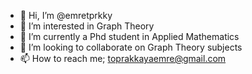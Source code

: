 - 👋 Hi, I’m @emretprkky
- 👀 I’m interested in Graph Theory
- 🌱 I’m currently a Phd student in Applied Mathematics
- 💞️ I’m looking to collaborate on Graph Theory subjects
- 📫 How to reach me; toprakkayaemre@gmail.com  

<!---
emretprkky/emretprkky is a ✨ special ✨ repository because its `README.md` (this file) appears on your GitHub profile.
You can click the Preview link to take a look at your changes.
--->
